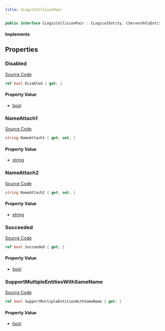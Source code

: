```yaml
---
title: CLogicCollisionPair
---
```


```csharp
public interface CLogicCollisionPair : CLogicalEntity, CServerOnlyEntity, CBaseEntity, CEntityInstance, ISchemaClass<CEntityInstance>, ISchemaClass<CBaseEntity>, ISchemaClass<CServerOnlyEntity>, ISchemaClass<CLogicalEntity>, ISchemaClass<CLogicCollisionPair>, ISchemaField, ISchemaClass, INativeHandle
```

#### Implements

## Properties

### Disabled

[Source Code](https://github.com/swiftly-solution/swiftlys2/blob/beta/managed/src/SwiftlyS2.Generated/Schemas/Interfaces/CLogicCollisionPair.cs#L22)

```csharp
ref bool Disabled { get; }
```

#### Property Value

- [bool](https://learn.microsoft.com/dotnet/api/system.boolean)

### NameAttach1

[Source Code](https://github.com/swiftly-solution/swiftlys2/blob/beta/managed/src/SwiftlyS2.Generated/Schemas/Interfaces/CLogicCollisionPair.cs#L16)

```csharp
string NameAttach1 { get; set; }
```

#### Property Value

- [string](https://learn.microsoft.com/dotnet/api/system.string)

### NameAttach2

[Source Code](https://github.com/swiftly-solution/swiftlys2/blob/beta/managed/src/SwiftlyS2.Generated/Schemas/Interfaces/CLogicCollisionPair.cs#L18)

```csharp
string NameAttach2 { get; set; }
```

#### Property Value

- [string](https://learn.microsoft.com/dotnet/api/system.string)

### Succeeded

[Source Code](https://github.com/swiftly-solution/swiftlys2/blob/beta/managed/src/SwiftlyS2.Generated/Schemas/Interfaces/CLogicCollisionPair.cs#L24)

```csharp
ref bool Succeeded { get; }
```

#### Property Value

- [bool](https://learn.microsoft.com/dotnet/api/system.boolean)

### SupportMultipleEntitiesWithSameName

[Source Code](https://github.com/swiftly-solution/swiftlys2/blob/beta/managed/src/SwiftlyS2.Generated/Schemas/Interfaces/CLogicCollisionPair.cs#L20)

```csharp
ref bool SupportMultipleEntitiesWithSameName { get; }
```

#### Property Value

- [bool](https://learn.microsoft.com/dotnet/api/system.boolean)

